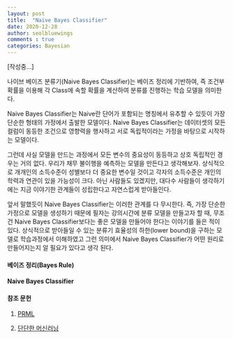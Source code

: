 ```yaml
---
layout: post
title:  "Naive Bayes Classifier"
date: 2020-12-28
author: seolbluewings
comments : true
categories: Bayesian
---
```


[작성중...]

나이브 베이즈 분류기(Naive Bayes Classifier)는 베이즈 정리에 기반하여, 즉 조건부 확률을 이용해 각 Class에 속할 확률을 계산하여 분류를 진행하는 학습 모델을 의미한다.

Naive Bayes Classifier는 Naive란 단어가 포함되는 명칭에서 유추할 수 있듯이 가장 단순한 형태의 가정에서 출발한 모델이다. Naive Bayes Classifier는 데이터셋의 모든 컬럼이 동등한 조건으로 영향력을 행사하고 서로 독립적이라는 가정을 바탕으로 시작하는 모델이다.

그런데 사실 모델을 만드는 과정에서 모든 변수의 중요성이 동등하고 상호 독립적인 경우는 거의 없다. 우리가 채무 불이행을 예측하는 모델을 만든다고 생각해보자. 상식적으로 개개인의 소득수준이 성별보다 더 중요한 변수일 것이고 각자의 소득수준은 개인의 학력과 연관이 있을 가능성이 크다. 아닌 사람들도 있겠지만, 대다수 사람들이 생각하기에는 지금 이야기한 관계들이 성립한다고 자연스럽게 받아들인다.

앞서 말했듯이 Naive Bayes Classifier는 이러한 관계를 다 무시한다. 즉, 가장 단순한 가정으로 모델을 생성하기 때문에 필자는 강의시간에 분류 모델을 만들고자 할 때, 무조건 Naive Bayes Classifier보다는 좋은 모델을 만들어야 한다는 이야기를 들은 적이 있다. 상식적으로 받아들일 수 있는 분류기 효율성의 하한(lower bound)을 구하는 모델로 학습과정에서 이해하였고 그런 의미에서 Naive Bayes Classifier가 어떤 원리로 만들어지는지 알 필요가 있다고 생각 된다.

#### 베이즈 정리(Bayes Rule)

#### Naive Bayes Classifier 


#### 참조 문헌
1. [PRML](http://users.isr.ist.utl.pt/~wurmd/Livros/school/Bishop%20-%20Pattern%20Recognition%20And%20Machine%20Learning%20-%20Springer%20%202006.pdf) <br>

2. [단단한 머신러닝](http://www.yes24.com/Product/Goods/88440860)